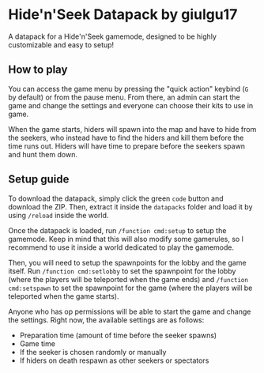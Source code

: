 # Hide'n'Seek Datapack by giulgu17
A datapack for a Hide'n'Seek gamemode, designed to be highly customizable and easy to setup!

## How to play

You can access the game menu by pressing the "quick action" keybind (`G` by default) or from the pause menu. From there, an admin can start the game and change the settings and everyone can choose their kits to use in game.

When the game starts, hiders will spawn into the map and have to hide from the seekers, who instead have to find the hiders and kill them before the time runs out. Hiders will have time to prepare before the seekers spawn and hunt them down.

## Setup guide

To download the datapack, simply click the green `code` button and download the ZIP. Then, extract it inside the `datapacks` folder and load it by using `/reload` inside the world.

Once the datapack is loaded, run `/function cmd:setup` to setup the gamemode. Keep in mind that this will also modify some gamerules, so I recommend to use it inside a world dedicated to play the gamemode.

Then, you will need to setup the spawnpoints for the lobby and the game itself. Run `/function cmd:setlobby` to set the spawnpoint for the lobby (where the players will be teleported when the game ends) and `/function cmd:setspawn` to set the spawnpoint for the game (where the players will be teleported when the game starts).

Anyone who has op permissions will be able to start the game and change the settings. Right now, the available settings are as follows:
- Preparation time (amount of time before the seeker spawns)
- Game time
- If the seeker is chosen randomly or manually
- If hiders on death respawn as other seekers or spectators
